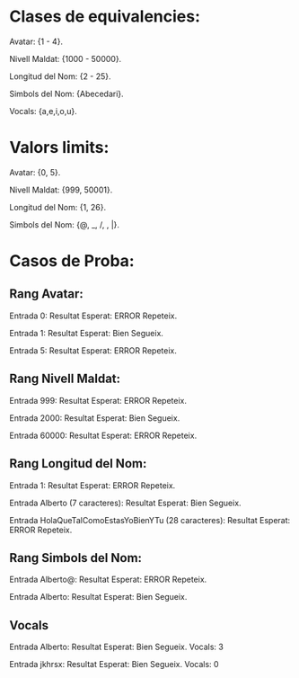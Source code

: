 # Clases de equivalencies:

Avatar: {1 - 4}.

Nivell Maldat: {1000 - 50000}.

Longitud del Nom: {2 - 25}.

Simbols del Nom: {Abecedari}.

Vocals: {a,e,i,o,u}.

# Valors limits:

Avatar: {0, 5}.

Nivell Maldat: {999, 50001}.

Longitud del Nom: {1, 26}.

Simbols del Nom: {@, _, /, \, |}.

# Casos de Proba:

## Rang Avatar:
Entrada 0:
Resultat Esperat: ERROR Repeteix.

Entrada 1:
Resultat Esperat: Bien Segueix.

Entrada 5:
Resultat Esperat: ERROR Repeteix.

## Rang Nivell Maldat:
Entrada 999:
Resultat Esperat: ERROR Repeteix.

Entrada 2000:
Resultat Esperat: Bien Segueix.

Entrada 60000:
Resultat Esperat: ERROR Repeteix.

## Rang Longitud del Nom:

Entrada 1:
Resultat Esperat: ERROR Repeteix.

Entrada Alberto (7 caracteres):
Resultat Esperat: Bien Segueix.

Entrada HolaQueTalComoEstasYoBienYTu (28 caracteres):
Resultat Esperat: ERROR Repeteix.

## Rang Simbols del Nom:

Entrada Alberto@:
Resultat Esperat: ERROR Repeteix.

Entrada Alberto:
Resultat Esperat: Bien Segueix.

## Vocals

Entrada Alberto:
Resultat Esperat: Bien Segueix.
Vocals: 3

Entrada jkhrsx:
Resultat Esperat: Bien Segueix.
Vocals: 0
